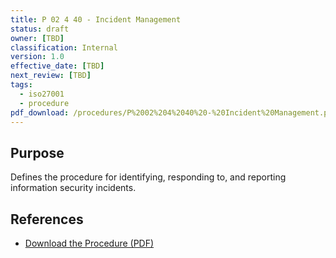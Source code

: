 ```yaml
---
title: P 02 4 40 - Incident Management
status: draft
owner: [TBD]
classification: Internal
version: 1.0
effective_date: [TBD]
next_review: [TBD]
tags:
  - iso27001
  - procedure
pdf_download: /procedures/P%2002%204%2040%20-%20Incident%20Management.pdf
---
```


## Purpose
Defines the procedure for identifying, responding to, and reporting information security incidents.

## References
- [Download the Procedure (PDF)](/procedures/P%2002%204%2040%20-%20Incident%20Management.pdf)
